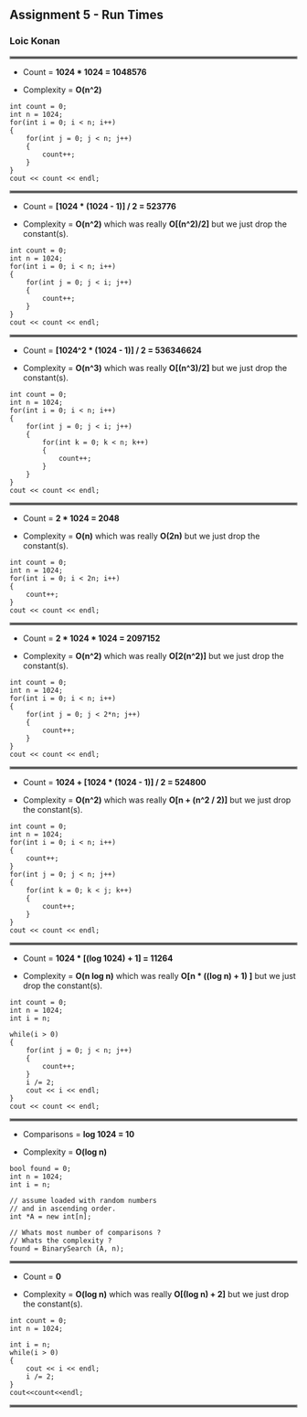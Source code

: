 ## Assignment 5 - Run Times

### Loic Konan

<hr style="border:2px solid gray"> </hr>

- Count = **1024 * 1024 = __1048576__**
  
- Complexity = **O(n^2)**
  
>
    int count = 0;
    int n = 1024;
    for(int i = 0; i < n; i++)
    {
        for(int j = 0; j < n; j++)
        {
            count++;
        }
    }
    cout << count << endl;

<hr style="border:2px solid gray"> </hr>

- Count = **[1024 * (1024 - 1)] / 2 = __523776__**
  
- Complexity = **O(n^2)** which was really **O[(n^2)/2]** but we just drop the constant(s).
>
    int count = 0;
    int n = 1024;
    for(int i = 0; i < n; i++)
    {
        for(int j = 0; j < i; j++)
        {
            count++;
        }
    }
    cout << count << endl;

<hr style="border:2px solid gray"> </hr>

- Count = **[1024^2 * (1024 - 1)] / 2 = 536346624**

- Complexity = **O(n^3)** which was really **O[(n^3)/2]** but we just drop the constant(s).
>
    int count = 0;
    int n = 1024;
    for(int i = 0; i < n; i++) 
    {
        for(int j = 0; j < i; j++)
        {
            for(int k = 0; k < n; k++)
            {
                count++;
            }
        }
    }
    cout << count << endl;

<hr style="border:2px solid gray"> </hr>

- Count = **2 * 1024 = 2048**

- Complexity = **O(n)** which was really **O(2n)** but we just drop the constant(s).

>
    int count = 0;
    int n = 1024;
    for(int i = 0; i < 2n; i++)
    {
        count++;
    }
    cout << count << endl;

<hr style="border:2px solid gray"> </hr>

- Count = **2 * 1024 * 1024 = 2097152**

- Complexity = **O(n^2)** which was really **O[2(n^2)]** but we just drop the constant(s).
>
    int count = 0;
    int n = 1024;
    for(int i = 0; i < n; i++) 
    {
        for(int j = 0; j < 2*n; j++)
        {
            count++;
        }
    }
    cout << count << endl;

<hr style="border:2px solid gray"> </hr>

- Count = **1024 + [1024 * (1024 - 1)] / 2 = 524800**

- Complexity = **O(n^2)** which was really **O[n + (n^2 / 2)]** but we just drop the constant(s).
>
    int count = 0;
    int n = 1024;
    for(int i = 0; i < n; i++) 
    {
        count++;
    }
    for(int j = 0; j < n; j++)
    {
        for(int k = 0; k < j; k++)
        {
            count++;
        }
    }
    cout << count << endl;

<hr style="border:2px solid gray"> </hr>

- Count = **1024 * [(log 1024) + 1] = 11264**

- Complexity = **O(n log n)** which was really **O[n * ((log n) + 1) ]** but we just drop the constant(s).
>
    int count = 0;
    int n = 1024;
    int i = n;

    while(i > 0)
    {
        for(int j = 0; j < n; j++)
        {
            count++;
        }
        i /= 2;
        cout << i << endl;
    }
    cout << count << endl;

<hr style="border:2px solid gray"> </hr>

- Comparisons = **log 1024 = 10**

- Complexity = **O(log n)**
>
    bool found = 0;
    int n = 1024;
    int i = n;

    // assume loaded with random numbers
    // and in ascending order.
    int *A = new int[n];

    // Whats most number of comparisons ?
    // Whats the complexity ?
    found = BinarySearch (A, n);

<hr style="border:2px solid gray"> </hr>

- Count = **0**

- Complexity = **O(log n)**  which was really **O[(log n) + 2]** but we just drop the constant(s).
>
    int count = 0;
    int n = 1024;

    int i = n;
    while(i > 0)
    {
        cout << i << endl;
        i /= 2;  
    }
    cout<<count<<endl;

<hr style="border:2px solid gray"> </hr>
